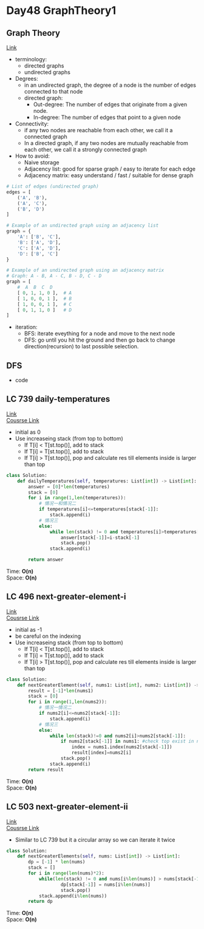 # Day48 GraphTheory1
## Graph Theory 
[Link](https://www.programmercarl.com/kamacoder/%E5%9B%BE%E8%AE%BA%E7%90%86%E8%AE%BA%E5%9F%BA%E7%A1%80.html#%E8%BF%9E%E9%80%9A%E6%80%A7)
- terminology:
  - directed graphs
  - undirected graphs
- Degrees:
  - in an undirected graph, the degree of a node is the number of edges connected to that node
  - directed graph:
    - Out-degree: The number of edges that originate from a given node.
    - In-degree: The number of edges that point to a given node
- Connectivity:
  - if any two nodes are reachable from each other, we call it a connected graph
  - In a directed graph, if any two nodes are mutually reachable from each other, we call it a strongly connected graph
- How to avoid:
  - Naive storage 
  - Adjacency list: good for sparse graph / easy to iterate for each edge
  - Adjacency matrix: easy understand / fast / suitable for dense graph
```python
# List of edges (undirected graph)
edges = [
    ('A', 'B'),
    ('A', 'C'),
    ('B', 'D')
]

# Example of an undirected graph using an adjacency list
graph = {
    'A': ['B', 'C'],
    'B': ['A', 'D'],
    'C': ['A', 'D'],
    'D': ['B', 'C']
}

# Example of an undirected graph using an adjacency matrix
# Graph: A - B, A - C, B - D, C - D
graph = [
    #  A  B  C  D
    [ 0, 1, 1, 0 ],  # A
    [ 1, 0, 0, 1 ],  # B
    [ 1, 0, 0, 1 ],  # C
    [ 0, 1, 1, 0 ]   # D
]
```
- iteration:
  - BFS: iterate eveything for a node and move to the next node
  - DFS: go until you hit the ground and then go back to change direction(recursion) to last possible selection. 
## DFS
- code 


##  LC 739 daily-temperatures
[Link](https://leetcode.com/problems/daily-temperatures/description/)   
[Cousrse Link](https://programmercarl.com/0739.%E6%AF%8F%E6%97%A5%E6%B8%A9%E5%BA%A6.html)
- initial as 0
- Use increaseing stack (from top to bottom)
  -  If T[i] < T[st.top()], add to stack
  -  If T[i] = T[st.top()], add to stack
  -  If T[i] > T[st.top()], pop and calculate res till elements inside is larger than top

```python
class Solution:
    def dailyTemperatures(self, temperatures: List[int]) -> List[int]:
        answer = [0]*len(temperatures)
        stack = [0]
        for i in range(1,len(temperatures)):
            # 情况一和情况二
            if temperatures[i]<=temperatures[stack[-1]]:
                stack.append(i)
            # 情况三
            else:
                while len(stack) != 0 and temperatures[i]>temperatures[stack[-1]]:
                    answer[stack[-1]]=i-stack[-1]
                    stack.pop()
                stack.append(i)

        return answer
```
Time: **O(n)**                                  
Space: **O(n)** 

##  LC 496 next-greater-element-i
[Link](https://leetcode.com/problems/next-greater-element-i/description/)   
[Cousrse Link](https://programmercarl.com/0503.%E4%B8%8B%E4%B8%80%E4%B8%AA%E6%9B%B4%E5%A4%A7%E5%85%83%E7%B4%A0II.html)
- initial as -1
- be careful on the indexing 
- Use increaseing stack (from top to bottom)
  -  If T[i] < T[st.top()], add to stack
  -  If T[i] = T[st.top()], add to stack
  -  If T[i] > T[st.top()], pop and calculate res till elements inside is larger than top

```python
class Solution:
    def nextGreaterElement(self, nums1: List[int], nums2: List[int]) -> List[int]:
        result = [-1]*len(nums1)
        stack = [0]
        for i in range(1,len(nums2)):
            # 情况一情况二
            if nums2[i]<=nums2[stack[-1]]:
                stack.append(i)
            # 情况三
            else:
                while len(stack)!=0 and nums2[i]>nums2[stack[-1]]:
                    if nums2[stack[-1]] in nums1: #check top exist in nums1
                        index = nums1.index(nums2[stack[-1]])
                        result[index]=nums2[i]
                    stack.pop()                 
                stack.append(i)
        return result
```
Time: **O(n)**                   
Space: **O(n)** 

##  LC 503 next-greater-element-ii
[Link](https://leetcode.com/problems/next-greater-element-ii/description/)   
[Cousrse Link](https://programmercarl.com/0496.%E4%B8%8B%E4%B8%80%E4%B8%AA%E6%9B%B4%E5%A4%A7%E5%85%83%E7%B4%A0I.html)
- Similar to LC 739 but it a circular array so we can iterate it twice
```python
class Solution:
    def nextGreaterElements(self, nums: List[int]) -> List[int]:
        dp = [-1] * len(nums)
        stack = []
        for i in range(len(nums)*2):
            while(len(stack) != 0 and nums[i%len(nums)] > nums[stack[-1]]):
                    dp[stack[-1]] = nums[i%len(nums)]
                    stack.pop()
            stack.append(i%len(nums))
        return dp
```
Time: **O(n)**                   
Space: **O(n)** 
